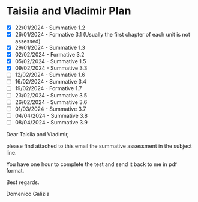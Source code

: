 # Taisiia and Vladimir Plan 

- [x] 22/01/2024 - Summative 1.2
- [x] 26/01/2024 - Formative 3.1 (Usually the first chapter of each unit is not assessed)
- [x] 29/01/2024 - Summative 1.3
- [x] 02/02/2024 - Formative 3.2
- [x] 05/02/2024 - Summative 1.5
- [x] 09/02/2024 - Summative 3.3
- [ ] 12/02/2024 - Summative 1.6
- [ ] 16/02/2024 - Summative 3.4
- [ ] 19/02/2024 - Formative 1.7
- [ ] 23/02/2024 - Summative 3.5
- [ ] 26/02/2024 - Summative 3.6
- [ ] 01/03/2024 - Summative 3.7
- [ ] 04/04/2024 - Summative 3.8
- [ ] 08/04/2024 - Summative 3.9

Dear Taisiia and Vladimir,

please find attached to this email the summative assessment in the subject line.

You have one hour to complete the test and send it back to me in pdf format.

Best regards.

Domenico Galizia
